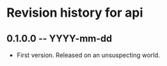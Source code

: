 # Revision history for api

## 0.1.0.0 -- YYYY-mm-dd

* First version. Released on an unsuspecting world.
